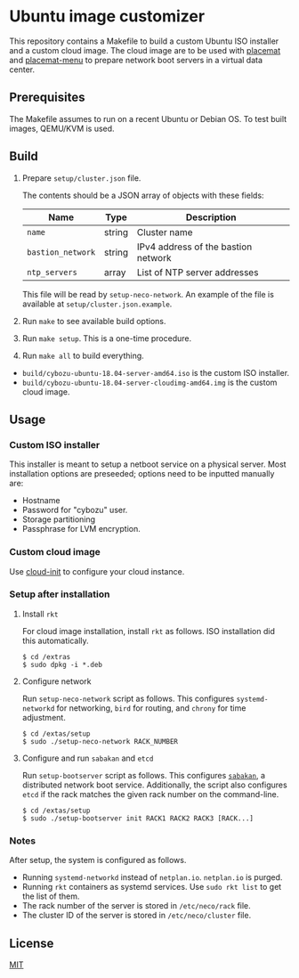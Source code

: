 Ubuntu image customizer
=======================

This repository contains a Makefile to build a custom Ubuntu ISO installer
and a custom cloud image.  The cloud image are to be used with [placemat][]
and [placemat-menu] to prepare network boot servers in a virtual data center.

Prerequisites
-------------

The Makefile assumes to run on a recent Ubuntu or Debian OS.
To test built images, QEMU/KVM is used.

Build
-----

1. Prepare `setup/cluster.json` file.

    The contents should be a JSON array of objects with these fields:

    Name              | Type   | Description
    ----------------- | ------ | -----------
    `name`            | string | Cluster name
    `bastion_network` | string | IPv4 address of the bastion network
    `ntp_servers`     | array  | List of NTP server addresses

    This file will be read by `setup-neco-network`.
    An example of the file is available at `setup/cluster.json.example`.

1. Run `make` to see available build options.
1. Run `make setup`.  This is a one-time procedure.
1. Run `make all` to build everything.

* `build/cybozu-ubuntu-18.04-server-amd64.iso` is the custom ISO installer.
* `build/cybozu-ubuntu-18.04-server-cloudimg-amd64.img` is the custom cloud image.

Usage
-----

### Custom ISO installer

This installer is meant to setup a netboot service on a physical server.
Most installation options are preseeded; options need to be inputted manually are:

* Hostname
* Password for "cybozu" user.
* Storage partitioning
* Passphrase for LVM encryption.

### Custom cloud image

Use [cloud-init][] to configure your cloud instance.

### Setup after installation

1. Install `rkt`

    For cloud image installation, install `rkt` as follows.
    ISO installation did this automatically.

    ```console
    $ cd /extras
    $ sudo dpkg -i *.deb
    ```

2. Configure network

    Run `setup-neco-network` script as follows.
    This configures `systemd-networkd` for networking, `bird` for routing,
    and `chrony` for time adjustment.

    ```console
    $ cd /extas/setup
    $ sudo ./setup-neco-network RACK_NUMBER
    ```

3. Configure and run `sabakan` and `etcd`

    Run `setup-bootserver` script as follows.
    This configures [`sabakan`][sabakan], a distributed network boot service.
    Additionally, the script also configures `etcd` if the rack matches the
    given rack number on the command-line.

    ```console
    $ cd /extas/setup
    $ sudo ./setup-bootserver init RACK1 RACK2 RACK3 [RACK...]
    ```

### Notes

After setup, the system is configured as follows.

* Running `systemd-networkd` instead of `netplan.io`.  `netplan.io` is purged.
* Running `rkt` containers as systemd services.  Use `sudo rkt list` to get the list of them.
* The rack number of the server is stored in `/etc/neco/rack` file.
* The cluster ID of the server is stored in `/etc/neco/cluster` file.

License
-------

[MIT][]

[placemat]: https://github.com/cybozu-go/placemat
[placemat-menu]: https://github.com/cybozu-go/placemat-menu
[cloud-init]: https://cloudinit.readthedocs.io/
[sabakan]: https://github.com/cybozu-go/sabakan
[MIT]: https://opensource.org/licenses/MIT
